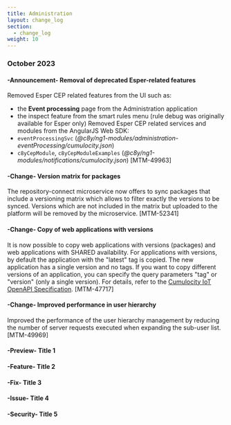 ```yaml
---
title: Administration
layout: change_log
section:
  - change_log
weight: 10
---
```



### October 2023

#### -Announcement-  Removal of deprecated Esper-related features

Removed Esper CEP related features from the UI such as:

- the **Event processing** page from the Administration application
- the inspect feature from the smart rules menu (rule debug was originally available for Esper only)
Removed Esper CEP related services and modules from the AngularJS Web SDK:
- `eventProcessingSvc` (*@c8y/ng1-modules/administration-eventProcessing/cumulocity.json*)
- `c8yCepModule`, `c8yCepModuleExamples` (*@c8y/ng1-modules/notifications/cumulocity.json*) [MTM-49963]


#### -Change- Version matrix for packages

The repository-connect microservice now offers to sync packages that include a versioning matrix which allows to filter exactly the versions to be synced. Versions which are not included in the matrix but uploaded to the platform will be removed by the microservice. [MTM-52341]


#### -Change- Copy of web applications with versions

It is now possible to copy web applications with versions (packages) and web applications with SHARED availability.
For applications with versions, by default the application with the "latest" tag is copied. The new application has a single version and no tags. If you want to copy different versions of an application, you can specify the query parameters "tag" or "version" (only a single version). For details, refer to the [Cumulocity IoT OpenAPI Specification](//cumulocity.com/api/). [MTM-47717]


#### -Change- Improved performance in user hierarchy

Improved the performance of the user hierarchy management by reducing the number of server requests executed when expanding the sub-user list. [MTM-49969]



#### -Preview- Title 1

#### -Feature- Title 2

#### -Fix- Title 3

#### -Issue- Title 4

#### -Security- Title 5

